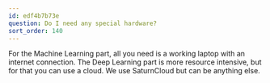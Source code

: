 ```yaml
---
id: edf4b7b73e
question: Do I need any special hardware?
sort_order: 140
---
```


For the Machine Learning part, all you need is a working laptop with an internet connection. The Deep Learning part is more resource intensive, but for that you can use a cloud. We use SaturnCloud but can be anything else.

